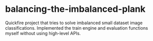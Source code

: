 # balancing-the-imbalanced-plank
Quickfire project that tries to solve imbalanced small dataset image classifications. Implemented the train engine and evaluation functions myself without using high-level APIs.
